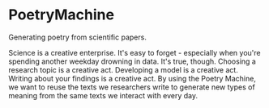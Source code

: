 # PoetryMachine

Generating poetry from scientific papers.

Science is a creative enterprise. It's easy to forget - especially when you're spending another weekday drowning in data. It's true, though. Choosing a research topic is a creative act. Developing a model is a creative act. Writing about your findings is a creative act. By using the Poetry Machine, we want to reuse the texts we researchers write to generate new types of meaning from the same texts we interact with every day.
